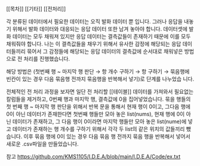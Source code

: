 [[목차]]
[[기타]]
[[전처리]]

각 분류된 데이터에서 필요한 데이터는 오직 발화 데이터 뿐 입니다.
그러나 응답을 내놓기 위해서 발화 데이터와 대응되는 응답 데이터 또한 남겨 놓아야 합니다. 
데이터셋에 발화 데이터는 모두 채워져 있지만 응답 데이터는 결측값들이 존재하기 때문에 이를 모두 채워줘야 합니다.
나는 이 결측값들을 채우기 위해서 유사한 감정에 해당되는 응답 데이터들끼리 묶어서 그 감정들에 해당되는 응답 데이터의 결측값에 순서대로 채워넣은 방법으로 전 처리를 진행했습니다.

해당 방법은 (첫번째 행 ~ 마지막 행 판단 → 항 개수 구하기 → 항 구하기 → 묶음행에 빈칸이 있는 경우 다음 묶음행 전까지 묶음행을 반복해서 넣기)로 단계를 나누었습 니다.

전체적인 전 처리 과정을 보자면 일단 전 처리할 [[테이블]] 데이터를 가져와서 필요없는 칼럼들을 제거하고, 0번째 행과 마지막 행, 결측값에 0을 집어넣었습니다.
묶을 행들의 첫 번째 행 ~ 마지막 행 판단을 위해서 반복 문을 통해서 현재 행이 0이고, 그다음 행에 0이 아닌 데이터가 존재한다면 첫번째 행들만 모아 놓은 list(nums), 현재 행에 0이 아닌 데이터가 존재하고, 그 다음 행이 0이라면 마지막 행들만 모아 놓은 list(nume)에 넣고 데이터가 존재하는 행 개수를 구하기 위해서 각각 두 list의 같은 위치의 값들끼리 뺐습니다. 이후 묶음 행에 0이 있는 경우 다음 묶음 행 전까지 묶음 행을 반복해서 넣어서 새로운 .csv파일을 만들었습니다.

참고
https://github.com/KMS1105/I.D.E.A/blob/main/I.D.E.A/Code/ex.txt
